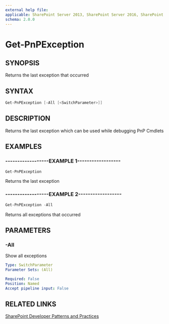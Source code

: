 ```yaml
---
external help file:
applicable: SharePoint Server 2013, SharePoint Server 2016, SharePoint Server 2019, SharePoint Online
schema: 2.0.0
---
```

# Get-PnPException

## SYNOPSIS
Returns the last exception that occurred

## SYNTAX 

```powershell
Get-PnPException [-All [<SwitchParameter>]]
```

## DESCRIPTION
Returns the last exception which can be used while debugging PnP Cmdlets

## EXAMPLES

### ------------------EXAMPLE 1------------------
```powershell
Get-PnPException
```

Returns the last exception

### ------------------EXAMPLE 2------------------
```powershell
Get-PnPException -All
```

Returns all exceptions that occurred

## PARAMETERS

### -All
Show all exceptions

```yaml
Type: SwitchParameter
Parameter Sets: (All)

Required: False
Position: Named
Accept pipeline input: False
```

## RELATED LINKS

[SharePoint Developer Patterns and Practices](https://aka.ms/sppnp)
